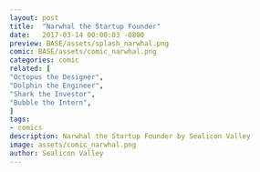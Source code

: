 ```yaml
---
layout: post
title:  "Narwhal the Startup Founder"
date:   2017-03-14 00:00:03 -0800
preview: BASE/assets/splash_narwhal.png
comic: BASE/assets/comic_narwhal.png
categories: comic
related: [
"Octopus the Designer",
"Dolphin the Engineer",
"Shark the Investor",
"Bubble the Intern",
]
tags:
- comics
description: Narwhal the Startup Founder by Sealicon Valley
image: assets/comic_narwhal.png
author: Sealicon Valley
---
```


